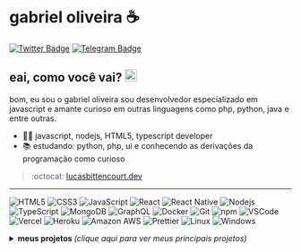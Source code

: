 # gabriel oliveira ☕

[![Twitter Badge](https://img.shields.io/badge/-Twitter-1ca0f1?style=for-the-badge&labelColor=1ca0f1&logo=twitter&logoColor=white&link=https://twitter.com/gabarchiv)](https://twitter.com/lgdbittencourt)
[![Telegram Badge](https://img.shields.io/badge/-Telegram-1ca0f1?style=for-the-badge&labelColor=1ca0f1&logo=telegram&logoColor=white&link=https://t.me/lucasgdb)](https://t.me/gabarchiv)

## eai, como você vai? <img src="https://github.com/lucasgdb/lucasgdb/blob/master/assets/hi.gif" width="22">

bom, eu sou o gabriel oliveira sou desenvolvedor especializado em javascript e amante curioso em outras linguagens como php, python, java e entre outras.

- :office_worker: javascript, nodejs, HTML5, typescript developer
- :books: estudando: python, php, ui e conhecendo as derivações da programação como curioso

> :octocat: [lucasbittencourt.dev](https://lucasbittencourt.dev)

---
  ![HTML5](https://img.shields.io/badge/-HTML5-E34F26?style=flat-square&logo=html5&logoColor=white)
  ![CSS3](https://img.shields.io/badge/-CSS3-549FDE?style=flat-square&logo=css3&logoColor=white)
  ![JavaScript](https://img.shields.io/badge/-JavaScript-F7B93E?style=flat-square&logo=javascript&logoColor=fff)
  ![React](https://img.shields.io/badge/-React.js-45b8d8?style=flat-square&logo=react&logoColor=white)
  ![React Native](https://img.shields.io/badge/-React%20Native-45b8d8?style=flat-square&logo=react&logoColor=white)
  ![Nodejs](https://img.shields.io/badge/-Node.js-43853d?style=flat-square&logo=Node.js&logoColor=white)
  ![TypeScript](https://img.shields.io/badge/-TypeScript-0077C6?style=flat-square&logo=typescript&logoColor=fff)
  ![MongoDB](https://img.shields.io/badge/-MongoDB-13aa52?style=flat-square&logo=mongodb&logoColor=white)
  ![GraphQL](https://img.shields.io/badge/-GraphQL-E10098?style=flat-square&logo=graphql&logoColor=white)
  ![Docker](https://img.shields.io/badge/-Docker-46a2f1?style=flat-square&logo=docker&logoColor=white)
  ![Git](https://img.shields.io/badge/-Git-F05032?style=flat-square&logo=git&logoColor=white)
  ![npm](https://img.shields.io/badge/-NPM-CB3837?style=flat-square&logo=npm&logoColor=white)
  ![VSCode](https://img.shields.io/badge/-VSCode-0085D1?style=flat-square&logo=visual-studio-code&logoColor=white)
  ![Vercel](https://img.shields.io/badge/-Vercel-000?style=flat-square&logo=vercel&logoColor=white)
  ![Heroku](https://img.shields.io/badge/-Heroku-430098?style=flat-square&logo=heroku&logoColor=white)
  ![Amazon AWS](https://img.shields.io/badge/Amazon%20Web%20Services-232F3E?style=flat-square&logo=amazon-aws)
  ![Prettier](https://img.shields.io/badge/-Prettier-1A2B34?style=flat-square&logo=prettier&logoColor=white)
  ![Linux](https://img.shields.io/badge/-Linux-16C60C?style=flat-square&logo=linux&logoColor=white)
  ![Windows](https://img.shields.io/badge/-Windows-00ADEF?style=flat-square&logo=windows&logoColor=white)

<details>
  <summary> <b> meus projetos </b> <i>(clique aqui para ver meus principais projetos)</i> </summary>
  <br>
  
  <a href="https://github.com/anuraghazra/github-readme-stats">
    <img align="center" src="https://github-readme-stats.vercel.app/api?username=gabarchiv&show_icons=true&count_private=true&theme=radical&hide=issues" />
  </a>
  
---

  ## sabrina-bot, a queridinha

sabrina-bot, criada em 2019 se oficializa como uma das maiores inteligências artificiais não-promocionais dentro do whatsapp.
com a intenção de ajudar em média 600 usuários por dia com seus mais de 290+ comandos como:
* criar figurinhas dentro do app, conversar e se infiltrar como humano e com humanos, enviar notícias e aniversários de pessoas, baixar letras de músicas de aplicativos músicas, baixar músicas e vídeos de plataformas digitais com a liberdade de busca do usuário e etc.

se eu fosse fazer uma biografia completa desse meu projeto, amigos eu ficaria aqui teclando e teclando que meu teclado não iria suportar 😹

 ## magnólia, a twitteira

magnólia willians, robô ajudante criada no twitter e para o twitter para baixar vídeos, postar trechos de músicas e conversar com quem dá reply em seus tweets em IA.
</details>
